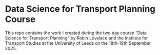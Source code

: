 # Data Science for Transport Planning Course

This repo contains the work I created during the two day course "Data Science for Transport Planning" by Robin Lovelace and the Institute for Transport Studies at the University of Leeds on the 18th-19th September 2025.
